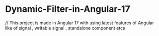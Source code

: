 # Dynamic-Filter-in-Angular-17
// This project is made in Angular 17 with using latest features of Angular like of signal , writable signal , standalone component etcs
 
